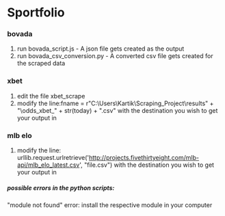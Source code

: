 # Sportfolio

### bovada

1. run bovada_script.js - A json file gets created as the output
2. run bovada_csv_conversion.py - A converted csv file gets created for the scraped data

### xbet

1. edit the file xbet_scrape
2. modify the line:fname = r"C:\Users\Kartik\Scraping_Project\results" + "\odds_xbet_" + str(today) + ".csv"
with the destination you wish to get your output in

### mlb elo

1. modify the line: urllib.request.urlretrieve('http://projects.fivethirtyeight.com/mlb-api/mlb_elo_latest.csv', "file.csv")
with the destination you wish to get your output in



##### possible errors in the python scripts:

"module not found" error: install the respective module in your computer


